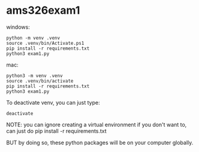 # ams326exam1

windows: 
```
python -m venv .venv
source .venv/bin/Activate.ps1
pip install -r requirements.txt
python3 exam1.py
```

mac:
```
python3 -m venv .venv
source .venv/bin/activate
pip install -r requirements.txt
python3 exam1.py
```

To deactivate venv, you can just type:
```
deactivate
```

NOTE: you can ignore creating a virtual environment if you don't want to, can just do pip install -r requirements.txt

BUT by doing so, these python packages will be on your computer globally.